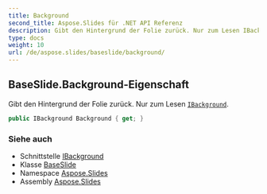 ```yaml
---
title: Background
second_title: Aspose.Slides für .NET API Referenz
description: Gibt den Hintergrund der Folie zurück. Nur zum Lesen IBackgroundaspose.slides/ibackground.
type: docs
weight: 10
url: /de/aspose.slides/baseslide/background/
---
```


## BaseSlide.Background-Eigenschaft

Gibt den Hintergrund der Folie zurück. Nur zum Lesen [`IBackground`](../../ibackground).

```csharp
public IBackground Background { get; }
```

### Siehe auch

* Schnittstelle [IBackground](../../ibackground)
* Klasse [BaseSlide](../../baseslide)
* Namespace [Aspose.Slides](../../baseslide)
* Assembly [Aspose.Slides](../../../)

<!-- DO NOT EDIT: generiert von xmldocmd für Aspose.Slides.dll -->